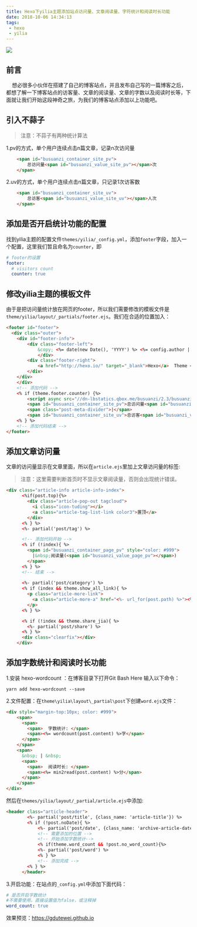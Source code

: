 ```yaml
---
title: Hexo下yilia主题添加站点访问量、文章阅读量、字符统计和阅读时长功能
date: 2018-10-06 14:34:13
tags: 
 - hexo 
 - yilia
---
```


![](../../../../blogImg/20181006.jpg)

## 前言
&nbsp;&nbsp;&nbsp;&nbsp;想必很多小伙伴在搭建了自己的博客站点，并且发布自己写的一篇博客之后，都想了解一下博客站点的访客量、文章的阅读量、文章的字数以及阅读时长等，下面就让我们开始这段神奇之旅，为我们的博客站点添加以上功能吧。
<!-- more -->

## 引入不蒜子
>注意：不蒜子有两种统计算法

1.pv的方式，单个用户连续点击n篇文章，记录n次访问量
```html
    <span id="busuanzi_container_site_pv">
        总访问量<span id="busuanzi_value_site_pv"></span>次
    </span>
```
2.uv的方式，单个用户连续点击n篇文章，只记录1次访客数
```html
    <span id="busuanzi_container_site_uv">
        总访客<span id="busuanzi_value_site_uv"></span>人次
    </span>
```

## 添加是否开启统计功能的配置
找到yilia主题的配置文件`themes/yilia/_config.yml`，添加`footer`字段，加入一个配置，这里我们暂且命名为`counter`，即
```yml
# footer的设置
footer:
  # visitors count
  counter: true
```

## 修改yilia主题的模板文件
由于是把访问量统计放在网页的footer，所以我们需要修改的模板文件是`theme/yilia/layout/_partials/footer.ejs`。我们在合适的位置加入：
```html
<footer id="footer">
  <div class="outer">
    <div id="footer-info">
    	<div class="footer-left">
    		&copy; <%= date(new Date(), 'YYYY') %> <%= config.author || config.title %>
			</div>
      	<div class="footer-right">
      		<a href="http://hexo.io/" target="_blank">Hexo</a>  Theme <a href="https://github.com/litten/hexo-theme-yilia" target="_blank">Yilia</a> by Litten
      	</div>
    </div>
	</div>
	<!-- 添加代码 -->
	<% if (theme.footer.counter) {%>
        <script async src="//dn-lbstatics.qbox.me/busuanzi/2.3/busuanzi.pure.mini.js"></script>
        <span id="busuanzi_container_site_pv">总访问量<span id="busuanzi_value_site_pv"></span>次</span>
        <span class="post-meta-divider">|</span>
        <span id="busuanzi_container_site_uv">总访客<span id="busuanzi_value_site_uv"></span>人次</span>
	<% } %>
	<!-- 添加代码结束 -->
</footer>
```

## 添加文章访问量
文章的访问量显示在文章里面，所以在`article.ejs`里加上文章访问量的标签:
>注意：这里需要判断首页时不显示文章阅读量，否则会出现统计错误。

```html
<div class="article-info article-info-index">
      <%if(post.top){%>
        <div class="article-pop-out tagcloud">
          <i class="icon-tuding"></i>
          <a class="article-tag-list-link color3">置顶</a>
        </div>
      <% } %>
      <%- partial('post/tag') %>

      <!-- 添加代码开始 -->
      <% if (!index){ %>
        <span id="busuanzi_container_page_pv" style="color: #999">
          |&nbsp;阅读量(<span id="busuanzi_value_page_pv"></span>)
        </span>
      <% } %>
      <!-- 结束 -->
      
      <%- partial('post/category') %>
      <% if (index && theme.show_all_link){ %>
        <p class="article-more-link">
          <a class="article-more-a" href="<%- url_for(post.path) %>"><%= theme.show_all_link %> >></a>
        </p>
      <% } %>

      <% if (!index && theme.share_jia){ %>
        <%- partial('post/share') %>
      <% } %>
      <div class="clearfix"></div>
    </div>
```

## 添加字数统计和阅读时长功能
1.安装 hexo-wordcount ：在博客目录下打开Git Bash Here 输入以下命令：
```
yarn add hexo-wordcount --save
```
2.文件配置：在`theme\yilia\layout\_partial\post`下创建`word.ejs`文件：
```html
<div style="margin-top:10px; color: #999">
    <span>
      <span>
        <span>  字数统计: </span>
        <span><%= wordcount(post.content) %>字</span>
      </span>
    </span>
    <span>
      &nbsp; | &nbsp;
      <span>
        <span>  阅读时长: </span>
        <span><%= min2read(post.content) %>分</span>
      </span>
    </span>
</div>
```
然后在`themes/yilia/layout/_partial/article.ejs`中添加:
```html
<header class="article-header">
        <%- partial('post/title', {class_name: 'article-title'}) %>
        <% if (!post.noDate){ %>
            <%- partial('post/date', {class_name: 'archive-article-date', date_format: null}) %>
            <!-- 需要添加的位置 -->
            <!-- 开始添加字数统计-->
            <% if(theme.word_count && !post.no_word_count){%>
            <%- partial('post/word') %>
            <% } %>
            <!-- 添加完成 -->
        <% } %>
      </header>
```
3.开启功能：在站点的`_config.yml`中添加下面代码：
```yml
# 是否开启字数统计
#不需要使用，直接设置值为false，或注释掉
word_count: true
```
效果预览：https://gdutewei.github.io